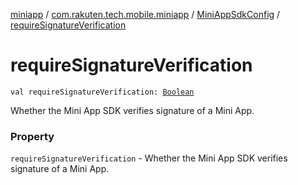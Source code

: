 [miniapp](../../index.md) / [com.rakuten.tech.mobile.miniapp](../index.md) / [MiniAppSdkConfig](index.md) / [requireSignatureVerification](./require-signature-verification.md)

# requireSignatureVerification

`val requireSignatureVerification: `[`Boolean`](https://kotlinlang.org/api/latest/jvm/stdlib/kotlin/-boolean/index.html)

Whether the Mini App SDK verifies signature of a Mini App.

### Property

`requireSignatureVerification` - Whether the Mini App SDK verifies signature of a Mini App.